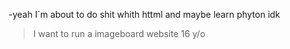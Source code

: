 -yeah I´m about to do shit whith httml and maybe learn phyton idk 
>I want to run a imageboard website
>16 y/o


<!---
SinsuniDuMal/SinsuniDuMal is a ✨ special ✨ repository because its `README.md` (this file) appears on your GitHub profile.
You can click the Preview link to take a look at your changes.
--->

